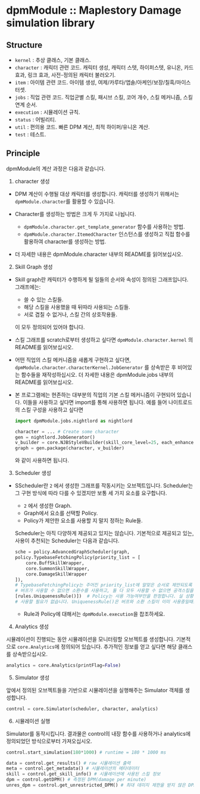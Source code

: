 
dpmModule :: Maplestory Damage simulation library
===================================================================


Structure
-------------

  - `kernel` : 추상 클래스, 기본 클래스.
  - `character` : 캐릭터 관련 코드. 캐릭터 생성, 캐릭터 스텟, 하이퍼스텟, 유니온, 카드효과, 링크 효과, 사전-정의된 캐릭터 불러오기.
  - `item` : 아이템 관련 코드. 아이템 생성, 여제/카루타/앱솔/아케인/보장/칠흑/마이스터셋.
  - `jobs` : 직업 관련 코드. 직업군별 스킬, 패시브 스킬, 코어 개수, 스킬 메커니즘, 스킬 연계 순서.
  - `execution` : 시뮬레이션 규칙.
  - `status` : 어빌리티.
  - `util` : 편의용 코드. 빠른 DPM 계산, 최적 하이퍼/유니온 계산.
  - `test` : 테스트.


Principle
---------------

dpmModule의 계산 과정은 다음과 같습니다.

1. character 생성
  
  - DPM 계산이 수행될 대상 캐릭터를 생성합니다. 캐릭터를 생성하기 위해서는 `dpmModule.character`를 활용할 수 있습니다.
  - Character를 생성하는 방법은 크게 두 가지로 나뉩니다.

    - `dpmModule.character.get_template_generator` 함수를 사용하는 방법.
    - `dpmModule.character.ItemedCharacter` 인스턴스를 생성하고 직접 함수를 활용하여 character를 생성하는 방법.

  - 더 자세한 내용은 dpmModule.character 내부의 README를 읽어보십시오.

2. Skill Graph 생성

  - Skill graph란 캐릭터가 수행하게 될 일들의 순서와 속성이 정의된 그래프입니다. 그래프에는:
    
    - 쓸 수 있는 스킬들.
    - 해당 스킬을 사용했을 때 뒤따라 사용되는 스킬들.
    - 서로 겹칠 수 없거나, 스킬 간의 상호작용들.

    이 모두 정의되어 있어야 합니다.

  - 스킬 그래프를 scratch로부터 생성하고 싶다면 `dpmModule.character.kernel` 의 README를 읽어보십시오.

  - 어떤 직업의 스킬 메커니즘을 새롭게 구현하고 싶다면, `dpmModule.character.characterKernel.JobGenerator` 를 상속받은 후 
    비어있는 함수들을 재작성하십시오. 더 자세한 내용은 dpmModule.jobs 내부의 README를 읽어보십시오.

  - 본 프로그램에는 현존하는 대부분의 직업의 기본 스킬 메커니즘이 구현되어 있습니다. 이들을 사용하고 싶다면 import를 통해 사용하면 됩니다.
    예를 들어 나이트로드의 스킬 구성을 사용하고 싶다면
    
    ```python
    import dpmModule.jobs.nightlord as nightlord

    character = ... # Create some character
    gen = nightlord.JobGenerator()
    v_builder = core.NJBStyleVBuilder(skill_core_level=25, each_enhanced_amount=17)
    graph = gen.package(character, v_builder)
    ```

    와 같이 사용하면 됩니다.

3. Scheduler 생성

  - SScheduler란 ```2``` 에서 생성한 그래프를 작동시키는 오브젝트입니다. Scheduler는 그 구현 방식에 따라 다를 수 있겠지만
    보통 세 가지 요소를 요구합니다.

    - ```2``` 에서 생성한 Graph.
    - Graph에서 요소를 선택할 Policy.
    - Policy가 제안한 요소를 사용할 지 말지 정하는 Rule들.

    Scheduler는 아직 다양하게 제공되고 있지는 않습니다. 기본적으로 제공되고 있는, 사용이 추천되는 Scheduler는 다음과 같습니다.

    ```python
    sche = policy.AdvancedGraphScheduler(graph,
    policy.TypebaseFetchingPolicy(priority_list = [
        core.BuffSkillWrapper,
        core.SummonSkillWrapper,
        core.DamageSkillWrapper
    ]), 
    # TypebaseFetchingPolicy는 주어진 priority_list에 알맞은 순서로 제안되도록 합니다. 즉, 이 Policy하에서는 버프를 먼저 사용하고,
    # 버프가 사용할 수 없으면 소환수를 사용하고, 둘 다 모두 사용할 수 없으면 공격스킬을 사용할 것입니다.
    [rules.UniquenessRule()])  # Policy는 사용 가능여부만을 판정합니다. 실 상황에서는, 버프는 항상 사용가능하지만 이미 켜져있을 때는
    # 사용할 필요가 없습니다. UniquenessRule()은 버프와 소환 스킬이 이미 사용중일때는 사용되지 않도록 제한합니다.
    ```

    - Rule과 Policy에 대해서는 `dpmModule.execution`을 찹조하세요.

4. Analytics 생성

  시뮬레이션이 진행되는 동안 시뮬레이션을 모니터링할 오브젝트를 생성합니다. 기본적으로 `core.Analytics`에 정의되어 있습니다.
  추가적인 정보를 얻고 싶다면 해당 클래스를 상속받으십시오.

  ```python
  analytics = core.Analytics(printFlag=False)
  ```

5. Simulator 생성

  앞에서 정의된 오브젝트들을 기반으로 시뮬레이션을 실행해주는 Simulator 객체를 생성합니다.

  ```python
  control = core.Simulator(scheduler, character, analytics)
  ```

6. 시뮬레이션 실행

  Simulator를 동작시킵니다. 결과물은 control의 내장 함수를 사용하거나 analytics에 정의되었던 방식으로부터 가져오십시오.

  ```python
  control.start_simulation(180*1000) # runtime = 180 * 1000 ms

  data = control.get_results() # raw 시뮬레이션 출력
  meta = control.get_metadata() # 시뮬레이션의 메타데이터
  skill = control.get_skill_info() # 시뮬레이션에 사용된 스킬 정보
  dpm = control.getDPM() # 측정된 DPM(damage per minute)
  unres_dpm = control.get_unrestricted_DPM() # 최대 데미지 제한을 받지 않은 DPM


